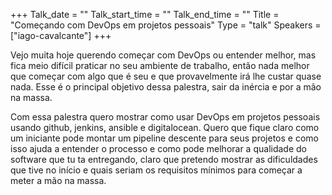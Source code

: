 +++
Talk_date = ""
Talk_start_time = ""
Talk_end_time = ""
Title = "Começando com DevOps em projetos pessoais"
Type = "talk"
Speakers = ["iago-cavalcante"]
+++

Vejo muita hoje querendo começar com DevOps ou entender melhor, mas fica meio difícil praticar no seu ambiente de trabalho, então nada melhor que começar com algo que é seu e que provavelmente irá lhe custar quase nada. Esse é o principal objetivo dessa palestra, sair da inércia e por a mão na massa.

Com essa palestra quero mostrar como usar DevOps em projetos pessoais usando github, jenkins, ansible e digitalocean. Quero que fique claro como um iniciante pode montar um pipeline descente para seus projetos e como isso ajuda a entender o processo e como pode melhorar a qualidade do software que tu ta entregando, claro que pretendo mostrar as dificuldades que tive no início e quais seriam os requisitos mínimos para começar a meter a mão na massa.
